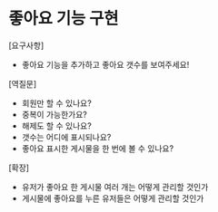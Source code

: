 # 좋아요 기능 구현

[요구사항]
- 좋아요 기능을 추가하고 좋아요 갯수를 보여주세요!

[역질문]
- 회원만 할 수 있나요?
- 중복이 가능한가요?
- 해제도 할 수 있나요?
- 갯수는 어디에 표시되나요?
- 좋아요 표시한 게시물을 한 번에 볼 수 있나요?

[확장]
- 유저가 좋아요 한 게시물 여러 개는 어떻게 관리할 것인가
- 게시물에 좋아요를 누른 유저들은 어떻게 관리할 것인가